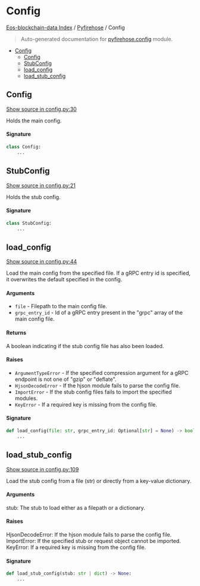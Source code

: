# Config

[Eos-blockchain-data Index](../README.md#eos-blockchain-data-index) /
[Pyfirehose](./index.md#pyfirehose) /
Config

> Auto-generated documentation for [pyfirehose.config](https://github.com/Krow10/eos-blockchain-data/blob/main/pyfirehose/config.py) module.

- [Config](#config)
  - [Config](#config-1)
  - [StubConfig](#stubconfig)
  - [load_config](#load_config)
  - [load_stub_config](#load_stub_config)

## Config

[Show source in config.py:30](https://github.com/Krow10/eos-blockchain-data/blob/main/pyfirehose/config.py#L30)

Holds the main config.

#### Signature

```python
class Config:
    ...
```



## StubConfig

[Show source in config.py:21](https://github.com/Krow10/eos-blockchain-data/blob/main/pyfirehose/config.py#L21)

Holds the stub config.

#### Signature

```python
class StubConfig:
    ...
```



## load_config

[Show source in config.py:44](https://github.com/Krow10/eos-blockchain-data/blob/main/pyfirehose/config.py#L44)

Load the main config from the specified file. If a gRPC entry id is specified, it overwrites the default specified
in the config.

#### Arguments

- `file` - Filepath to the main config file.
- `grpc_entry_id` - Id of a gRPC entry present in the "grpc" array of the main config file.

#### Returns

A boolean indicating if the stub config file has also been loaded.

#### Raises

- `ArgumentTypeError` - If the specified compression argument for a gRPC endpoint is not one of "gzip" or "deflate".
- `HjsonDecodeError` - If the hjson module fails to parse the config file.
- `ImportError` - If the stub config files fails to import the specified modules.
- `KeyError` - If a required key is missing from the config file.

#### Signature

```python
def load_config(file: str, grpc_entry_id: Optional[str] = None) -> bool:
    ...
```



## load_stub_config

[Show source in config.py:109](https://github.com/Krow10/eos-blockchain-data/blob/main/pyfirehose/config.py#L109)

Load the stub config from a file (str) or directly from a key-value dictionary.

#### Arguments

stub:
    The stub to load either as a filepath or a dictionary.

#### Raises

HjsonDecodeError:
    If the hjson module fails to parse the config file.
ImportError:
    If the specified stub or request object cannot be imported.
KeyError:
    If a required key is missing from the config file.

#### Signature

```python
def load_stub_config(stub: str | dict) -> None:
    ...
```


